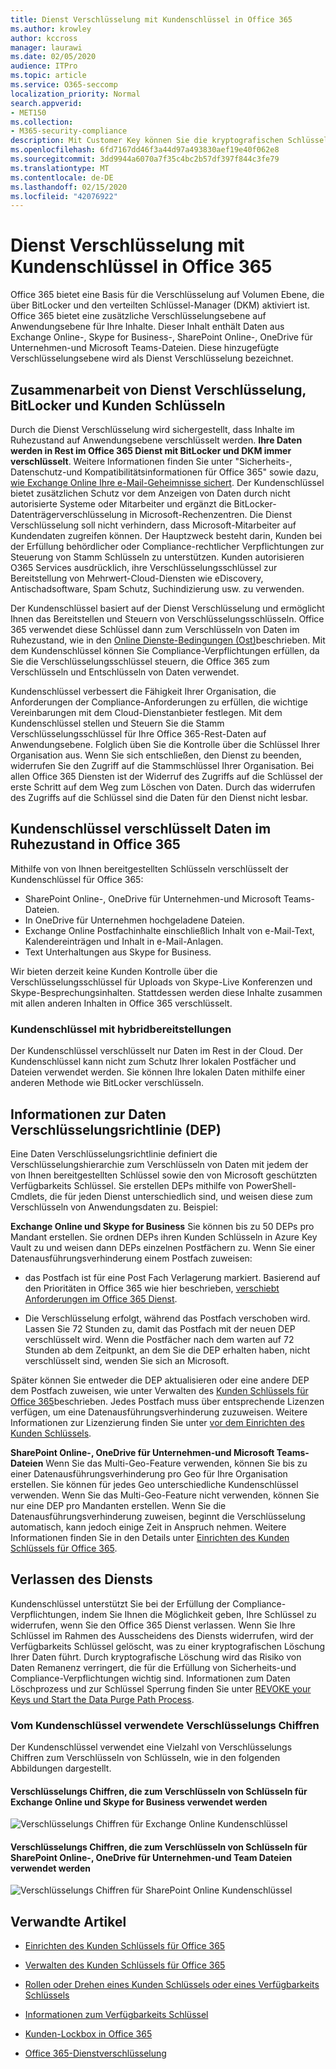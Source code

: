 ```yaml
---
title: Dienst Verschlüsselung mit Kundenschlüssel in Office 365
ms.author: krowley
author: kccross
manager: laurawi
ms.date: 02/05/2020
audience: ITPro
ms.topic: article
ms.service: O365-seccomp
localization_priority: Normal
search.appverid:
- MET150
ms.collection:
- M365-security-compliance
description: Mit Customer Key können Sie die kryptografischen Schlüssel Ihrer Organisation steuern und dann Office 365 konfigurieren, um Ihre Daten im Ruhezustand in Microsoft-Rechenzentren mithilfe dieser Schlüssel zu verschlüsseln.
ms.openlocfilehash: 6fd7167dd46f3a44d97a493830aef19e40f062e8
ms.sourcegitcommit: 3dd9944a6070a7f35c4bc2b57df397f844c3fe79
ms.translationtype: MT
ms.contentlocale: de-DE
ms.lasthandoff: 02/15/2020
ms.locfileid: "42076922"
---
```

# <a name="service-encryption-with-customer-key-in-office-365"></a>Dienst Verschlüsselung mit Kundenschlüssel in Office 365

Office 365 bietet eine Basis für die Verschlüsselung auf Volumen Ebene, die über BitLocker und den verteilten Schlüssel-Manager (DKM) aktiviert ist. Office 365 bietet eine zusätzliche Verschlüsselungsebene auf Anwendungsebene für Ihre Inhalte. Dieser Inhalt enthält Daten aus Exchange Online-, Skype for Business-, SharePoint Online-, OneDrive für Unternehmen-und Microsoft Teams-Dateien. Diese hinzugefügte Verschlüsselungsebene wird als Dienst Verschlüsselung bezeichnet.

## <a name="how-service-encryption-bitlocker-and-customer-key-work-together"></a>Zusammenarbeit von Dienst Verschlüsselung, BitLocker und Kunden Schlüsseln

Durch die Dienst Verschlüsselung wird sichergestellt, dass Inhalte im Ruhezustand auf Anwendungsebene verschlüsselt werden. **Ihre Daten werden in Rest im Office 365 Dienst mit BitLocker und DKM immer verschlüsselt**. Weitere Informationen finden Sie unter "Sicherheits-, Datenschutz-und Kompatibilitätsinformationen für Office 365" sowie dazu, [wie Exchange Online Ihre e-Mail-Geheimnisse sichert](exchange-online-secures-email-secrets.md). Der Kundenschlüssel bietet zusätzlichen Schutz vor dem Anzeigen von Daten durch nicht autorisierte Systeme oder Mitarbeiter und ergänzt die BitLocker-Datenträgerverschlüsselung in Microsoft-Rechenzentren. Die Dienst Verschlüsselung soll nicht verhindern, dass Microsoft-Mitarbeiter auf Kundendaten zugreifen können. Der Hauptzweck besteht darin, Kunden bei der Erfüllung behördlicher oder Compliance-rechtlicher Verpflichtungen zur Steuerung von Stamm Schlüsseln zu unterstützen. Kunden autorisieren O365 Services ausdrücklich, ihre Verschlüsselungsschlüssel zur Bereitstellung von Mehrwert-Cloud-Diensten wie eDiscovery, Antischadsoftware, Spam Schutz, Suchindizierung usw. zu verwenden.

Der Kundenschlüssel basiert auf der Dienst Verschlüsselung und ermöglicht Ihnen das Bereitstellen und Steuern von Verschlüsselungsschlüsseln. Office 365 verwendet diese Schlüssel dann zum Verschlüsseln von Daten im Ruhezustand, wie in den [Online Dienste-Bedingungen (Ost)](https://www.microsoft.com/licensing/product-licensing/products.aspx)beschrieben. Mit dem Kundenschlüssel können Sie Compliance-Verpflichtungen erfüllen, da Sie die Verschlüsselungsschlüssel steuern, die Office 365 zum Verschlüsseln und Entschlüsseln von Daten verwendet.
  
Kundenschlüssel verbessert die Fähigkeit Ihrer Organisation, die Anforderungen der Compliance-Anforderungen zu erfüllen, die wichtige Vereinbarungen mit dem Cloud-Dienstanbieter festlegen. Mit dem Kundenschlüssel stellen und Steuern Sie die Stamm Verschlüsselungsschlüssel für Ihre Office 365-Rest-Daten auf Anwendungsebene. Folglich üben Sie die Kontrolle über die Schlüssel Ihrer Organisation aus. Wenn Sie sich entschließen, den Dienst zu beenden, widerrufen Sie den Zugriff auf die Stammschlüssel Ihrer Organisation. Bei allen Office 365 Diensten ist der Widerruf des Zugriffs auf die Schlüssel der erste Schritt auf dem Weg zum Löschen von Daten. Durch das widerrufen des Zugriffs auf die Schlüssel sind die Daten für den Dienst nicht lesbar.

## <a name="customer-key-encrypts-data-at-rest-in-office-365"></a>Kundenschlüssel verschlüsselt Daten im Ruhezustand in Office 365

Mithilfe von von Ihnen bereitgestellten Schlüsseln verschlüsselt der Kundenschlüssel für Office 365:

- SharePoint Online-, OneDrive für Unternehmen-und Microsoft Teams-Dateien.
- In OneDrive für Unternehmen hochgeladene Dateien.
- Exchange Online Postfachinhalte einschließlich Inhalt von e-Mail-Text, Kalendereinträgen und Inhalt in e-Mail-Anlagen.
- Text Unterhaltungen aus Skype for Business.

Wir bieten derzeit keine Kunden Kontrolle über die Verschlüsselungsschlüssel für Uploads von Skype-Live Konferenzen und Skype-Besprechungsinhalten. Stattdessen werden diese Inhalte zusammen mit allen anderen Inhalten in Office 365 verschlüsselt.

### <a name="customer-key-with-hybrid-deployments"></a>Kundenschlüssel mit hybridbereitstellungen

Der Kundenschlüssel verschlüsselt nur Daten im Rest in der Cloud. Der Kundenschlüssel kann nicht zum Schutz Ihrer lokalen Postfächer und Dateien verwendet werden. Sie können Ihre lokalen Daten mithilfe einer anderen Methode wie BitLocker verschlüsseln.

## <a name="about-the-data-encryption-policy-dep"></a>Informationen zur Daten Verschlüsselungsrichtlinie (DEP)

Eine Daten Verschlüsselungsrichtlinie definiert die Verschlüsselungshierarchie zum Verschlüsseln von Daten mit jedem der von Ihnen bereitgestellten Schlüssel sowie den von Microsoft geschützten Verfügbarkeits Schlüssel. Sie erstellen DEPs mithilfe von PowerShell-Cmdlets, die für jeden Dienst unterschiedlich sind, und weisen diese zum Verschlüsseln von Anwendungsdaten zu. Beispiel:

**Exchange Online und Skype for Business** Sie können bis zu 50 DEPs pro Mandant erstellen. Sie ordnen DEPs ihren Kunden Schlüsseln in Azure Key Vault zu und weisen dann DEPs einzelnen Postfächern zu. Wenn Sie einer Datenausführungsverhinderung einem Postfach zuweisen:

- das Postfach ist für eine Post Fach Verlagerung markiert. Basierend auf den Prioritäten in Office 365 wie hier beschrieben, [verschiebt Anforderungen im Office 365 Dienst](https://docs.microsoft.com/exchange/mailbox-migration/office-365-migration-best-practices#move-requests-in-the-office-365-service).

- Die Verschlüsselung erfolgt, während das Postfach verschoben wird. Lassen Sie 72 Stunden zu, damit das Postfach mit der neuen DEP verschlüsselt wird. Wenn die Postfächer nach dem warten auf 72 Stunden ab dem Zeitpunkt, an dem Sie die DEP erhalten haben, nicht verschlüsselt sind, wenden Sie sich an Microsoft.

Später können Sie entweder die DEP aktualisieren oder eine andere DEP dem Postfach zuweisen, wie unter Verwalten des [Kunden Schlüssels für Office 365](customer-key-manage.md)beschrieben. Jedes Postfach muss über entsprechende Lizenzen verfügen, um eine Datenausführungsverhinderung zuzuweisen. Weitere Informationen zur Lizenzierung finden Sie unter [vor dem Einrichten des Kunden Schlüssels](customer-key-set-up.md#before-you-set-up-customer-key).

**SharePoint Online-, OneDrive für Unternehmen-und Microsoft Teams-Dateien** Wenn Sie das Multi-Geo-Feature verwenden, können Sie bis zu einer Datenausführungsverhinderung pro Geo für Ihre Organisation erstellen. Sie können für jedes Geo unterschiedliche Kundenschlüssel verwenden. Wenn Sie das Multi-Geo-Feature nicht verwenden, können Sie nur eine DEP pro Mandanten erstellen. Wenn Sie die Datenausführungsverhinderung zuweisen, beginnt die Verschlüsselung automatisch, kann jedoch einige Zeit in Anspruch nehmen. Weitere Informationen finden Sie in den Details unter [Einrichten des Kunden Schlüssels für Office 365](customer-key-set-up.md).

## <a name="leaving-the-service"></a>Verlassen des Diensts

Kundenschlüssel unterstützt Sie bei der Erfüllung der Compliance-Verpflichtungen, indem Sie Ihnen die Möglichkeit geben, Ihre Schlüssel zu widerrufen, wenn Sie den Office 365 Dienst verlassen. Wenn Sie Ihre Schlüssel im Rahmen des Ausscheidens des Diensts widerrufen, wird der Verfügbarkeits Schlüssel gelöscht, was zu einer kryptografischen Löschung Ihrer Daten führt. Durch kryptografische Löschung wird das Risiko von Daten Remanenz verringert, die für die Erfüllung von Sicherheits-und Compliance-Verpflichtungen wichtig sind. Informationen zum Daten Löschprozess und zur Schlüssel Sperrung finden Sie unter [REVOKE your Keys und Start the Data Purge Path Process](customer-key-manage.md#revoke-your-keys-and-start-the-data-purge-path-process).

### <a name="encryption-ciphers-used-by-customer-key"></a>Vom Kundenschlüssel verwendete Verschlüsselungs Chiffren

Der Kundenschlüssel verwendet eine Vielzahl von Verschlüsselungs Chiffren zum Verschlüsseln von Schlüsseln, wie in den folgenden Abbildungen dargestellt.

#### <a name="encryption-ciphers-used-to-encrypt-keys-for-exchange-online-and-skype-for-business"></a>Verschlüsselungs Chiffren, die zum Verschlüsseln von Schlüsseln für Exchange Online und Skype for Business verwendet werden

![Verschlüsselungs Chiffren für Exchange Online Kundenschlüssel](../media/customerkeyencryptionhierarchiesexchangeskype.png)

#### <a name="encryption-ciphers-used-to-encrypt-keys-for-sharepoint-online-onedrive-for-business-and-teams-files"></a>Verschlüsselungs Chiffren, die zum Verschlüsseln von Schlüsseln für SharePoint Online-, OneDrive für Unternehmen-und Team Dateien verwendet werden

![Verschlüsselungs Chiffren für SharePoint Online Kundenschlüssel](../media/customerkeyencryptionhierarchiessharepointonedriveteamsfiles.png)

## <a name="related-articles"></a>Verwandte Artikel

- [Einrichten des Kunden Schlüssels für Office 365](customer-key-set-up.md)

- [Verwalten des Kunden Schlüssels für Office 365](customer-key-manage.md)

- [Rollen oder Drehen eines Kunden Schlüssels oder eines Verfügbarkeits Schlüssels](customer-key-availability-key-roll.md)

- [Informationen zum Verfügbarkeits Schlüssel](customer-key-availability-key-understand.md)

- [Kunden-Lockbox in Office 365](customer-lockbox-requests.md)

- [Office 365-Dienstverschlüsselung](office-365-service-encryption.md)
